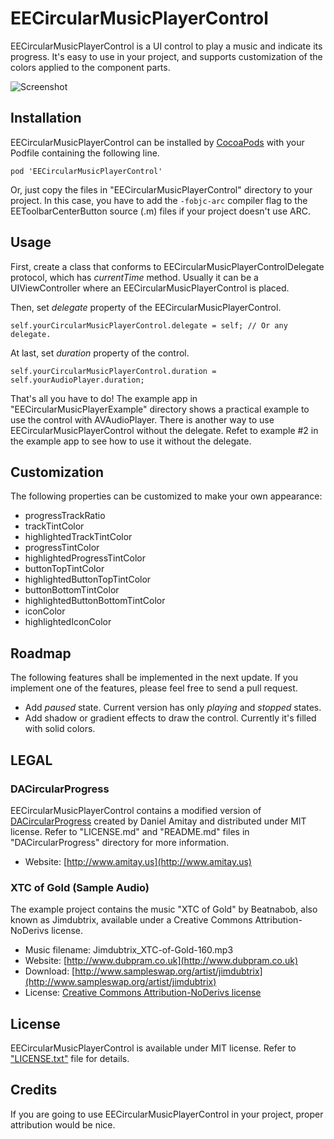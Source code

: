 EECircularMusicPlayerControl
=============
EECircularMusicPlayerControl is a UI control to play a music and indicate its progress. It's easy to use in your project, and supports customization of the colors applied to the component parts.

![Screenshot](https://raw.github.com/el-eleven/EECircularMusicPlayerControl/master/Images/Screenshot.png)

Installation
-----------
EECircularMusicPlayerControl can be installed by [CocoaPods](http://cocoapods.org/) with your Podfile containing the following line.

    pod 'EECircularMusicPlayerControl'

Or, just copy the files in "EECircularMusicPlayerControl" directory to your project. In this case, you have to add the `-fobjc-arc` compiler flag to the EEToolbarCenterButton source (.m) files if your project doesn't use ARC.

Usage
-----------
First, create a class that conforms to EECircularMusicPlayerControlDelegate protocol, which has *currentTime* method. Usually it can be a UIViewController where an EECircularMusicPlayerControl is placed.

Then, set *delegate* property of the EECircularMusicPlayerControl.

    self.yourCircularMusicPlayerControl.delegate = self; // Or any delegate.
    
At last, set *duration* property of the control.

    self.yourCircularMusicPlayerControl.duration = self.yourAudioPlayer.duration;

That's all you have to do! The example app in "EECircularMusicPlayerExample" directory shows a practical example to use the control with AVAudioPlayer. There is another way to use EECircularMusicPlayerControl without the delegate. Refet to example #2 in the example app to see how to use it without the delegate.
    
Customization
-----------
The following properties can be customized to make your own appearance:

* progressTrackRatio
* trackTintColor
* highlightedTrackTintColor
* progressTintColor
* highlightedProgressTintColor 
* buttonTopTintColor
* highlightedButtonTopTintColor
* buttonBottomTintColor
* highlightedButtonBottomTintColor
* iconColor
* highlightedIconColor

Roadmap
-----------
The following features shall be implemented in the next update. If you implement one of the features, please feel free to send a pull request.

* Add *paused* state. Current version has only *playing* and *stopped* states.
* Add shadow or gradient effects to draw the control. Currently it's filled with solid colors.

LEGAL
-----------
### DACircularProgress
EECircularMusicPlayerControl contains a modified version of [DACircularProgress](https://github.com/danielamitay/DACircularProgress) created by Daniel Amitay and distributed under MIT license. Refer to "LICENSE.md" and "README.md" files in "DACircularProgress" directory for more information.

* Website: [http://www.amitay.us](http://www.amitay.us)

### XTC of Gold (Sample Audio)
The example project contains the music "XTC of Gold" by Beatnabob, also known as Jimdubtrix, available under a Creative Commons Attribution-NoDerivs license.

* Music filename: Jimdubtrix_XTC-of-Gold-160.mp3
* Website: [http://www.dubpram.co.uk](http://www.dubpram.co.uk)
* Download: [http://www.sampleswap.org/artist/jimdubtrix](http://www.sampleswap.org/artist/jimdubtrix)
* License: [Creative Commons Attribution-NoDerivs license](http://creativecommons.org/licenses/by-nd/3.0/)

License
-----------
EECircularMusicPlayerControl is available under MIT license. Refer to ["LICENSE.txt"](https://raw.github.com/el-eleven/EECircularMusicPlayerControl/master/LICENSE.txt) file for details.

Credits
-----------
If you are going to use EECircularMusicPlayerControl in your project, proper attribution would be nice.